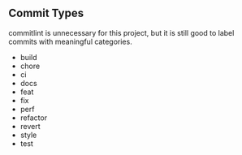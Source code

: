## Commit Types

commitlint is unnecessary for this project, but it is still good to label
commits with meaningful categories.

- build
- chore
- ci
- docs
- feat
- fix
- perf
- refactor
- revert
- style
- test
